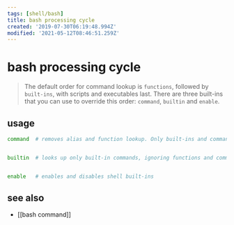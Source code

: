 ```yaml
---
tags: [shell/bash]
title: bash processing cycle
created: '2019-07-30T06:19:48.994Z'
modified: '2021-05-12T08:46:51.259Z'
---
```


# bash processing cycle

> The default order for command lookup is `functions`, followed by `built-ins`, with scripts and executables last.
> There are three built-ins that you can use to override this order: `command`, `builtin` and `enable`.

## usage
```sh
command  # removes alias and function lookup. Only built-ins and commands found in the search path are executed


builtin  # looks up only built-in commands, ignoring functions and commands found in PATH


enable   # enables and disables shell built-ins
```

## see also
- [[bash command]]
